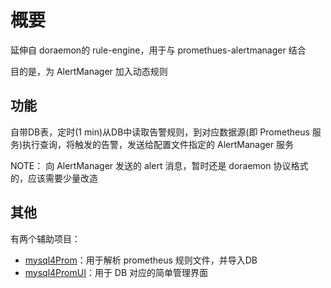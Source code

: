 
# 概要

延伸自 doraemon的 rule-engine，用于与 promethues-alertmanager 结合

目的是，为 AlertManager 加入动态规则

## 功能

自带DB表，定时(1 min)从DB中读取告警规则，到对应数据源(即 Prometheus 服务)执行查询，将触发的告警，发送给配置文件指定的 AlertManager 服务

NOTE：
    向 AlertManager 发送的 alert 消息，暂时还是 doraemon 协议格式的，应该需要少量改造

## 其他
有两个辅助项目：
* [mysql4Prom](https://github.com/huangwei2013/mysql4prom)：用于解析 prometheus 规则文件，并导入DB
* [mysql4PromUI](https://github.com/huangwei2013/mysql4promUI)：用于 DB 对应的简单管理界面
